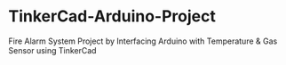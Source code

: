 # TinkerCad-Arduino-Project
Fire Alarm System Project by Interfacing Arduino with Temperature &amp; Gas Sensor using TinkerCad

